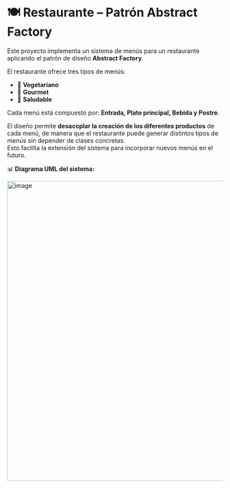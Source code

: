 # 🍽️ Restaurante – Patrón Abstract Factory

Este proyecto implementa un sistema de menús para un restaurante aplicando el patrón de diseño **Abstract Factory**.  

El restaurante ofrece tres tipos de menús:  

- 🥗 **Vegetariano**  
- 🍷 **Gourmet**  
- 🥦 **Saludable**  

Cada menú está compuesto por: **Entrada, Plato principal, Bebida y Postre**.  

El diseño permite **desacoplar la creación de los diferentes productos** de cada menú, de manera que el restaurante puede generar distintos tipos de menús sin depender de clases concretas.  
Esto facilita la extensión del sistema para incorporar nuevos menús en el futuro.  

📊 **Diagrama UML del sistema:**

<img width="2048" height="699" alt="image" src="https://github.com/user-attachments/assets/a3d3b3ab-51ea-4112-9366-3c7178b22345" />

